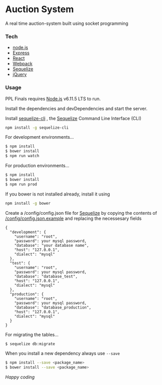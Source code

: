 # Auction System

A real time auction-system built using socket programming 

### Tech

* [node.js]
* [Express]
* [React]
* [Webpack]
* [Sequelize]
* [jQuery] 

### Usage

PPL Finals requires [Node.js](https://nodejs.org/) v6.11.5 LTS to run.

Install the dependencies and devDependencies and start the server.

Install [sequelize-cli] , the [Sequelize] Command Line Interface (CLI)
```sh
npm install -g sequelize-cli
```

For development environments...

```sh
$ npm install
$ bower install
$ npm run watch
```

For production environments...

```sh
$ npm install
$ bower install
$ npm run prod
```
If you bower is not installed already, install it using
```sh
npm install -g bower
```

Create a /config/config.json file for [Sequelize] by copying the contents of [/config/config.json.example](config/config.json.example) and replacing the necessesary fields
```
{
  "development": {
    "username": "root",
    "password": your mysql password,
    "database": "your database name",
    "host": "127.0.0.1",
    "dialect": "mysql"
  },
  "test": {
    "username": "root",
    "password": your mysql password,
    "database": "database_test",
    "host": "127.0.0.1",
    "dialect": "mysql"
  },
  "production": {
    "username": "root",
    "password": your mysql password,
    "database": "database_production",
    "host": "127.0.0.1",
    "dialect": "mysql"
  }
}

```
For migrating the tables...
```sh
$ sequelize db:migrate
```
When you install a new dependency always use ```--save``` 
```sh
$ npm install --save <package_name>
$ bower install --save <package_name>
```
*Happy coding*


   [node.js]: <http://nodejs.org>
   [React]: <http://reactjs.org/>
   [Webpack]: <http://webpack.js.org/>
   [jQuery]: <http://jquery.com>
   [express]: <http://expressjs.com>
   [sequelize-cli]: <http://www.npmjs.com/package/sequelize-cli>
   [Sequelize]: <https://sequelizejs.com>
   


